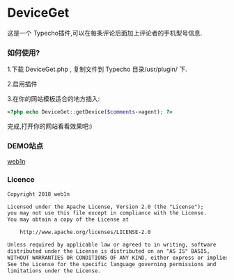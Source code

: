 # DeviceGet
这是一个 Typecho插件,可以在每条评论后面加上评论者的手机型号信息.



### 如何使用?

1.下载 DeviceGet.php , 复制文件到 Typecho 目录/usr/plugin/ 下.

2.启用插件

3.在你的网站模板适合的地方插入:

```php 
<?php echo DeviceGet::getDevice($comments->agent); ?>
```

完成,打开你的网站看看效果吧:)



### DEMO站点

[web1n](https://https.vc)



### Licence

```html
Copyright 2018 web1n

Licensed under the Apache License, Version 2.0 (the "License");
you may not use this file except in compliance with the License.
You may obtain a copy of the License at

    http://www.apache.org/licenses/LICENSE-2.0

Unless required by applicable law or agreed to in writing, software
distributed under the License is distributed on an "AS IS" BASIS,
WITHOUT WARRANTIES OR CONDITIONS OF ANY KIND, either express or implied.
See the License for the specific language governing permissions and
limitations under the License.
```
